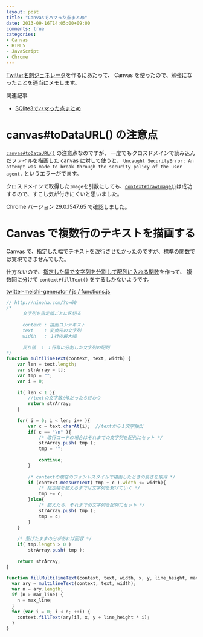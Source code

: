 ```yaml
---
layout: post
title: "Canvasでハマった点まとめ"
date: 2013-09-16T14:05:00+09:00
comments: true
categories: 
- Canvas
- HTML5
- JavaScript
- Chrome
---
```


[Twitter名刺ジェネレータ](http://gam0022.net/app/tmg/)を作るにあたって、
Canvas を使ったので、勉強になったことを適当にメモします。

関連記事

* [SQlite3でハマった点まとめ](/blog/2013/09/16/sqlite3-memo/)


# canvas#toDataURL() の注意点

[`canvas#toDataURL()`](http://www.html5.jp/canvas/ref/HTMLCanvasElement/toDataURL.html) の注意点なのですが、
一度でもクロスドメインで読み込んだファイルを描画した canvas に対して使うと、
`Uncaught SecurityError: An attempt was made to break through the security policy of the user agent.` というエラーがでます。

クロスドメインで取得した`Image`を引数にしても、[`context#drawImage()`](http://www.html5.jp/canvas/ref/method/drawImage.html)は成功するので、すこし気が付きにくいと思いました。

Chrome バージョン 29.0.1547.65 で確認しました。

<!--more-->

# Canvas で複数行のテキストを描画する

Canvas で、指定した幅でテキストを改行させたかったのですが、標準の関数では実現できませんでした。

仕方ないので、[指定した幅で文字列を分割して配列に入れる関数](http://ninoha.com/?p=60)を作って、
複数回に分けて `context#fillText()` をするしかないようです。


[twitter-meishi-generator / js / functions.js](https://github.com/gam0022/twitter-meishi-generator/blob/master/js/functions.js)


``` javascript Canvas で複数行のテキストを描画する
// http://ninoha.com/?p=60
/*
      文字列を指定幅ごとに区切る
 
      context : 描画コンテキスト
      text    : 変換元の文字列
      width   : １行の最大幅
 
      戻り値  : １行毎に分割した文字列の配列
*/
function multilineText(context, text, width) {
    var len = text.length; 
    var strArray = [];
    var tmp = "";
    var i = 0;
 
    if( len < 1 ){
        //textの文字数が0だったら終わり
        return strArray;
    }
 
    for( i = 0; i < len; i++ ){
        var c = text.charAt(i);  //textから１文字抽出
        if( c == "\n" ){
            /* 改行コードの場合はそれまでの文字列を配列にセット */
            strArray.push( tmp );
            tmp = "";
 
            continue;
        }
 
        /* contextの現在のフォントスタイルで描画したときの長さを取得 */
        if (context.measureText( tmp + c ).width <= width){
            /* 指定幅を超えるまでは文字列を繋げていく */
            tmp += c;
        }else{
            /* 超えたら、それまでの文字列を配列にセット */
            strArray.push( tmp );
            tmp = c;
        }
    }
 
    /* 繋げたままの分があれば回収 */
    if( tmp.length > 0 )
        strArray.push( tmp );
 
    return strArray;
}

function fillMultilineText(context, text, width, x, y, line_height, max_line) {
  var ary = multilineText(context, text, width);
  var n = ary.length;
  if (n > max_line) {
    n = max_line;
  }
  for (var i = 0; i < n; ++i) {
    context.fillText(ary[i], x, y + line_height * i);
  }
}
```
